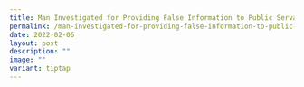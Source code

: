 ```yaml
---
title: Man Investigated for Providing False Information to Public Servant
permalink: /man-investigated-for-providing-false-information-to-public-servant/
date: 2022-02-06
layout: post
description: ""
image: ""
variant: tiptap
---
```


